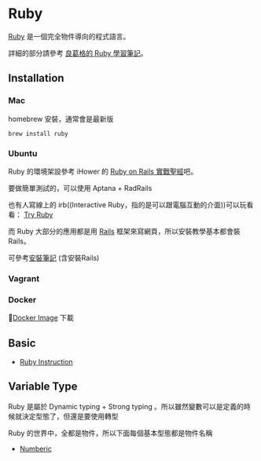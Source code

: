 # Ruby

[Ruby](https://www.ruby-lang.org/zh_tw/) 是一個完全物件導向的程式語言。

詳細的部分請參考 [良葛格的 Ruby 學習筆記](http://openhome.cc/Gossip/Ruby/)。

## Installation

### Mac

homebrew 安裝，通常會是最新版

    brew install ruby

### Ubuntu

Ruby 的環境架設參考 iHower 的 [Ruby on Rails 實戰聖經](http://ihower.tw/rails3/installation.html)吧。

要做簡單測試的，可以使用 Aptana + RadRails

也有人寫線上的 irb((Interactive Ruby，指的是可以跟電腦互動的介面))可以玩看看： [Try Ruby](http://tryruby.org/levels/1/challenges/0)

而 Ruby 大部分的應用都是用 [Rails]((/framework/ror)) 框架來寫網頁，所以安裝教學基本都會裝 Rails。

可參考[安裝筆記](/framework/ror/started.md) (含安裝Rails)

### Vagrant

### Docker

[Docker Image](https://registry.hub.docker.com/_/ruby/) 下載

## Basic

* [Ruby Instruction](ruby-instruction.md)

## Variable Type

Ruby 是屬於 Dynamic typing + Strong typing 。所以雖然變數可以是定義的時候就決定型態了，但還是要使用轉型

Ruby 的世界中，全都是物件，所以下面每個基本型態都是物件名稱

* [Numberic](numberic.md)
